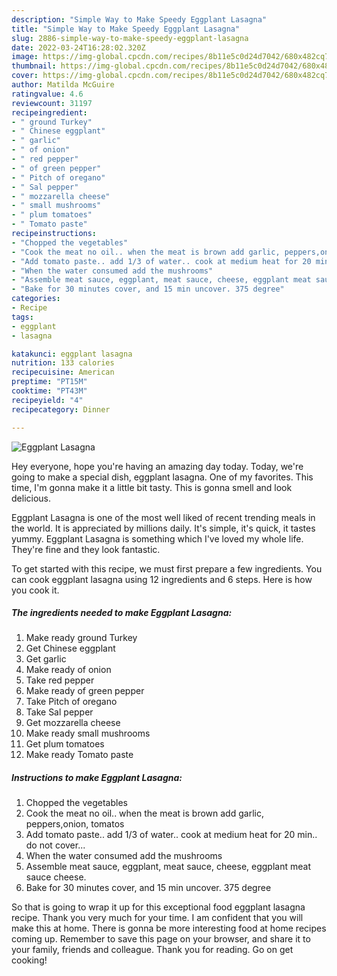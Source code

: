 ```yaml
---
description: "Simple Way to Make Speedy Eggplant Lasagna"
title: "Simple Way to Make Speedy Eggplant Lasagna"
slug: 2886-simple-way-to-make-speedy-eggplant-lasagna
date: 2022-03-24T16:28:02.320Z
image: https://img-global.cpcdn.com/recipes/8b11e5c0d24d7042/680x482cq70/eggplant-lasagna-recipe-main-photo.jpg
thumbnail: https://img-global.cpcdn.com/recipes/8b11e5c0d24d7042/680x482cq70/eggplant-lasagna-recipe-main-photo.jpg
cover: https://img-global.cpcdn.com/recipes/8b11e5c0d24d7042/680x482cq70/eggplant-lasagna-recipe-main-photo.jpg
author: Matilda McGuire
ratingvalue: 4.6
reviewcount: 31197
recipeingredient:
- " ground Turkey"
- " Chinese eggplant"
- " garlic"
- " of onion"
- " red pepper"
- " of green pepper"
- " Pitch of oregano"
- " Sal pepper"
- " mozzarella cheese"
- " small mushrooms"
- " plum tomatoes"
- " Tomato paste"
recipeinstructions:
- "Chopped the vegetables"
- "Cook the meat no oil.. when the meat is brown add garlic, peppers,onion, tomatos"
- "Add tomato paste.. add 1/3 of water.. cook at medium heat for 20 min.. do not cover..."
- "When the water consumed add the mushrooms"
- "Assemble meat sauce, eggplant, meat sauce, cheese, eggplant meat sauce cheese."
- "Bake for 30 minutes cover, and 15 min uncover. 375 degree"
categories:
- Recipe
tags:
- eggplant
- lasagna

katakunci: eggplant lasagna 
nutrition: 133 calories
recipecuisine: American
preptime: "PT15M"
cooktime: "PT43M"
recipeyield: "4"
recipecategory: Dinner

---
```



![Eggplant Lasagna](https://img-global.cpcdn.com/recipes/8b11e5c0d24d7042/680x482cq70/eggplant-lasagna-recipe-main-photo.jpg)

Hey everyone, hope you're having an amazing day today. Today, we're going to make a special dish, eggplant lasagna. One of my favorites. This time, I'm gonna make it a little bit tasty. This is gonna smell and look delicious.



Eggplant Lasagna is one of the most well liked of recent trending meals in the world. It is appreciated by millions daily. It's simple, it's quick, it tastes yummy. Eggplant Lasagna is something which I've loved my whole life. They're fine and they look fantastic.


To get started with this recipe, we must first prepare a few ingredients. You can cook eggplant lasagna using 12 ingredients and 6 steps. Here is how you cook it.

<!--inarticleads1-->

##### The ingredients needed to make Eggplant Lasagna:

1. Make ready  ground Turkey
1. Get  Chinese eggplant
1. Get  garlic
1. Make ready  of onion
1. Take  red pepper
1. Make ready  of green pepper
1. Take  Pitch of oregano
1. Take  Sal pepper
1. Get  mozzarella cheese
1. Make ready  small mushrooms
1. Get  plum tomatoes
1. Make ready  Tomato paste




<!--inarticleads2-->

##### Instructions to make Eggplant Lasagna:

1. Chopped the vegetables
1. Cook the meat no oil.. when the meat is brown add garlic, peppers,onion, tomatos
1. Add tomato paste.. add 1/3 of water.. cook at medium heat for 20 min.. do not cover...
1. When the water consumed add the mushrooms
1. Assemble meat sauce, eggplant, meat sauce, cheese, eggplant meat sauce cheese.
1. Bake for 30 minutes cover, and 15 min uncover. 375 degree




So that is going to wrap it up for this exceptional food eggplant lasagna recipe. Thank you very much for your time. I am confident that you will make this at home. There is gonna be more interesting food at home recipes coming up. Remember to save this page on your browser, and share it to your family, friends and colleague. Thank you for reading. Go on get cooking!
